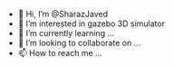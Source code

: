 - 👋 Hi, I’m @SharazJaved
- 👀 I’m interested in gazebo 3D simulator
- 🌱 I’m currently learning ...
- 💞️ I’m looking to collaborate on ...
- 📫 How to reach me ...

<!---
SharazJaved/SharazJaved is a ✨ special ✨ repository because its `README.md` (this file) appears on your GitHub profile.
You can click the Preview link to take a look at your changes.
--->
